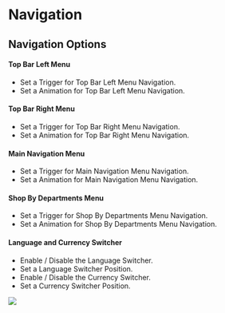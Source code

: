 # Navigation

## Navigation Options


#### Top Bar Left Menu

* Set a Trigger for Top Bar Left Menu Navigation.
* Set a Animation for Top Bar Left Menu Navigation.

#### Top Bar Right Menu

* Set a Trigger for Top Bar Right Menu Navigation.
* Set a Animation for Top Bar Right Menu Navigation.

#### Main Navigation Menu

* Set a Trigger for Main Navigation Menu Navigation.
* Set a Animation for Main Navigation Menu Navigation.

#### Shop By Departments Menu

* Set a Trigger for Shop By Departments Menu Navigation.
* Set a Animation for Shop By Departments Menu Navigation.

#### Language and Currency Switcher

* Enable / Disable the Language Switcher.
* Set a Language Switcher Position.
* Enable / Disable the Currency Switcher.
* Set a Currency Switcher Position.

![](https://raw.githubusercontent.com/ibndawood/mcwpdoc/master/assets/images/theme-options-navigation.png)


